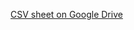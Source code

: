 [CSV sheet on Google Drive](https://docs.google.com/spreadsheets/d/1RXk6tihEq9sS7LozSvc7Cp6HlxM45S0hehV4-q4c_kk/edit?usp=sharing)
